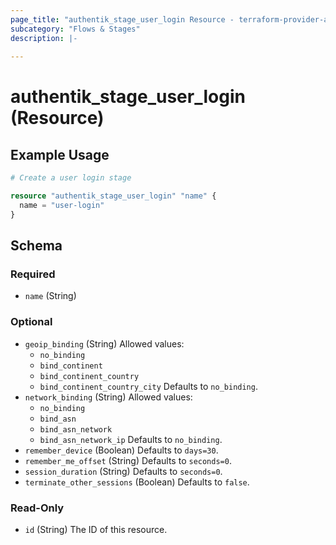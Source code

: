 ```yaml
---
page_title: "authentik_stage_user_login Resource - terraform-provider-authentik"
subcategory: "Flows & Stages"
description: |-
  
---
```


# authentik_stage_user_login (Resource)



## Example Usage

```terraform
# Create a user login stage

resource "authentik_stage_user_login" "name" {
  name = "user-login"
}
```

<!-- schema generated by tfplugindocs -->
## Schema

### Required

- `name` (String)

### Optional

- `geoip_binding` (String) Allowed values:
  - `no_binding`
  - `bind_continent`
  - `bind_continent_country`
  - `bind_continent_country_city`
 Defaults to `no_binding`.
- `network_binding` (String) Allowed values:
  - `no_binding`
  - `bind_asn`
  - `bind_asn_network`
  - `bind_asn_network_ip`
 Defaults to `no_binding`.
- `remember_device` (Boolean) Defaults to `days=30`.
- `remember_me_offset` (String) Defaults to `seconds=0`.
- `session_duration` (String) Defaults to `seconds=0`.
- `terminate_other_sessions` (Boolean) Defaults to `false`.

### Read-Only

- `id` (String) The ID of this resource.
